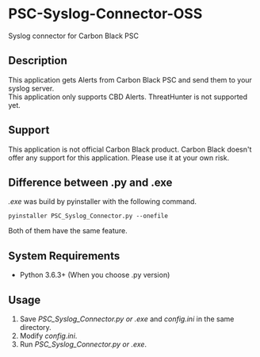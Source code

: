 # PSC-Syslog-Connector-OSS
Syslog connector for Carbon Black PSC

## Description
This application gets Alerts from Carbon Black PSC and send them to your syslog server.  
This application only supports CBD Alerts. ThreatHunter is not supported yet.

## Support
This application is not official Carbon Black product. Carbon Black doesn't offer any support for this application. Please use it at your own risk.

## Difference between .py and .exe
*.exe* was build by pyinstaller with the following command. 
```
pyinstaller PSC_Syslog_Connector.py --onefile
```
Both of them have the same feature.

## System Requirements
* Python 3.6.3+ (When you choose .py version)

## Usage
1. Save *PSC_Syslog_Connector.py or .exe* and *config.ini* in the same directory.  
2. Modify *config.ini*.  
3. Run *PSC_Syslog_Connector.py or .exe*.  

